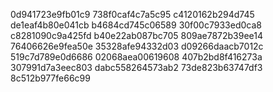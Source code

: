 0d941723e9fb01c9
738f0caf4c7a5c95
c4120162b294d745
de1eaf4b80e041cb
b4684cd745c06589
30f00c7933ed0ca8
c8281090c9a425fd
b40e22ab087bc705
809ae7872b39ee14
76406626e9fea50e
35328afe94332d03
d09266daacb7012c
519c7d789e0d6686
02068aea00619608
407b2bd8f416273a
307991d7a3eec803
dabc558264573ab2
73de823b63747df3
8c512b977fe66c99
